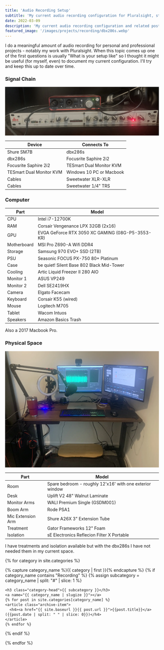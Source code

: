 ```yaml
---
title: 'Audio Recording Setup'
subtitle: 'My current audio recording configuration for Pluralsight, streaming, and music.'
date: 2022-03-09
description: 'My current audio recording configuration and related posts.'
featured_image: '/images/projects/recording/dbx286s.webp'
---
```


I do a meaningful amount of audio recording for personal and professional projects - notably my work with Pluralsight. When this topic comes up one of the first questions is usually "What is your setup like" so I thought it might be useful (for myself, even) to document my current configuration. I'll try and keep this up to date over time.


<h3>Signal Chain</h3>

![dbx286s and Saphire 2i2](/images/projects/recording/dbx286s.webp)

| Device | Connects To |
|--------|-------------|
| Shure SM7B | dbx286s |
| dbx286s | Focusrite Saphire 2i2 |
| Focusrite Saphire 2i2 | TESmart Dual Monitor KVM |
| TESmart Dual Monitor KVM | Windows 10 PC or Macbook |
| Cables | Sweetwater XLR-XLR |
| Cables | Sweetwater 1/4" TRS |


<h3>Computer</h3>

| Part | Model |
|------|-------|
| CPU  | Intel i7-12700K |
| RAM  | Corsair Vengenance LPX 32GB (2x16) |
| GPU  | EVGA GeForce RTX 3050 XC GAMING (08G-P5-3553-KR) |
| Motherboard | MSI Pro Z690-A Wifi DDR4 |
| Storage | Samsung 970 EVO+ SSD (2TB) |
| PSU  | Seasonic FOCUS PX-750 80+ Platinum |
| Case | be quiet! Silent Base 802 Black Mid-Tower |
| Cooling | Artic Liquid Freezer II 280 AIO |
| Monitor 1 | ASUS VP249 |
| Monitor 2 | Dell SE2419HX |
| Camera | Elgato Facecam |
| Keyboard | Corsair K55 (wired) |
| Mouse | Logitech M705 |
| Tablet | Wacom Intuos |
| Speakers | Amazon Basics Trash |

Also a 2017 Macbook Pro.

<h3>Physical Space</h3>

![Photo of my working space - desk, monitors and microphone](/images/projects/recording/room.webp)

| Part | Model |
|------|-------|
| Room | Spare bedroom - roughly 12'x16' with one exterior window |
| Desk | Uplift V2 48" Walnut Laminate |
| Monitor Arms | WALI Premium Single (GSDM001)
| Boom Arm | Rode PSA1 |
| Mic Extension Arm | Shure A26X 3" Extension Tube |
| Treatment | Gator Frameworks 12" Foam |
| Isolation | sE Electronics Reflecion Filter X Portable |

I have treatments and isolation available but with the dbx286s I have not needed them in my current space.


<div id="archives">
  
{% for category in site.categories %}
  <div class="archive-group">
    {% capture category_name %}{{ category | first }}{% endcapture %}
    {% if category_name contains "Recording" %}
    {% assign subcategory = category_name | split: "#" | slice: 1 %}
    <div id="#{{ subcategory | slugize }}"></div>
    <p></p>

    <h3 class="category-head">{{ subcategory }}</h3>
    <a name="{{ category_name | slugize }}"></a>
    {% for post in site.categories[category_name] %}
    <article class="archive-item">
      <h4><a href="{{ site.baseurl }}{{ post.url }}">{{post.title}}</a> ({{post.date | split: " " | slice: 0}})</h4>
    </article>
    {% endfor %}
  </div>
  {% endif %}

{% endfor %}

</div>
